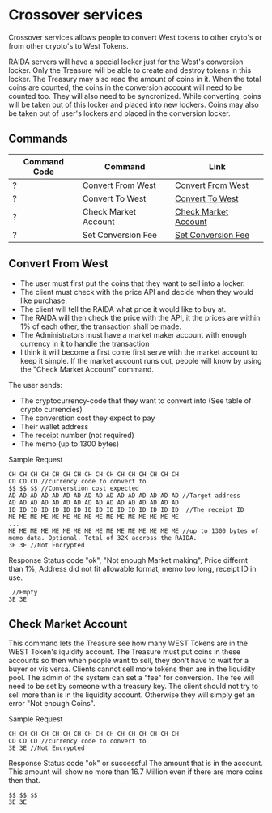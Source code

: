 # Crossover services
Crossover services allows people to convert West tokens to other cryto's or from other crypto's to West Tokens.

RAIDA servers will have a special locker just for the West's conversion locker. Only the Treasure will be able to create and destroy tokens in this locker. The Treasury may also read the amount of coins in it. When the total coins are counted, the coins in the conversion account will need to be counted too. They will also need to be syncronized. While converting, coins will be taken out of this locker and placed into new lockers. Coins may also be taken out of user's lockers and placed in the conversion locker. 

## Commands

Command Code | Command | Link
---|---|---
? | Convert From West | [Convert From West](#convert_from_west) 
? | Convert To West | [Convert To West](#convert_to_west)
? | Check Market Account | [Check Market Account](#check_market_account)
? | Set Conversion Fee | [Set Conversion Fee](#set_conversion_fee)

## Convert From West
* The user must first put the coins that they want to sell into a locker.
* The client must check with the price API and decide when they would like purchase. 
* The client will tell the RAIDA what price it would like to buy at.
* The RAIDA will then check the price with the API, it the prices are within 1% of each other, the transaction shall be made. 
* The Administrators must have a market maker account with enough currency in it to handle the transaction
* I think it will become a first come first serve with the market account to keep it simple. If the market account runs out, people will know by using the "Check Market Account" command. 

The user sends:
* The cryptocurrency-code that they want to convert into (See table of crypto currencies)
* The converstion cost they expect to pay
* Their wallet address
* The receipt number (not required)
* The memo (up to 1300 bytes)


Sample Request
```
CH CH CH CH CH CH CH CH CH CH CH CH CH CH CH CH
CD CD CD //currency code to convert to
$$ $$ $$ //Converstion cost expected
AD AD AD AD AD AD AD AD AD AD AD AD AD AD AD AD //Target address
AD AD AD AD AD AD AD AD AD AD AD AD AD AD AD AD
ID ID ID ID ID ID ID ID ID ID ID ID ID ID ID ID  //The receipt ID 
ME ME ME ME ME ME ME ME ME ME ME ME ME ME ME ME
...
ME ME ME ME ME ME ME ME ME ME ME ME ME ME ME ME //up to 1300 bytes of memo data. Optional. Total of 32K accross the RAIDA. 
3E 3E //Not Encrypted
```

Response 
Status code "ok", "Not enough Market making", Price differnt than 1%, Address did not fit allowable format, memo too long, receipt ID in use. 
```
 //Empty 
3E 3E 

```

## Check Market Account
This command lets the Treasure see how many WEST Tokens are in the WEST Token's iquidity account. The Treasure must put coins in these accounts so then when people want to sell, they don't have to wait for a buyer or vis versa. Clients cannot sell more tokens then are in the liquidity pool. The admin of the system can set a "fee" for conversion. The fee will need to be set by someone with a treasury key. The client should not try to sell more than is in the liquidity account. Otherwise they will simply get an error "Not enough Coins".

Sample Request
```
CH CH CH CH CH CH CH CH CH CH CH CH CH CH CH CH
CD CD CD //currency code to convert to
3E 3E //Not Encrypted
```
Response 
Status code "ok" or successful
The amount that is in the account. This amount will show no more than 16.7 Million even if there are more coins then that.
```
$$ $$ $$ 
3E 3E 
```
